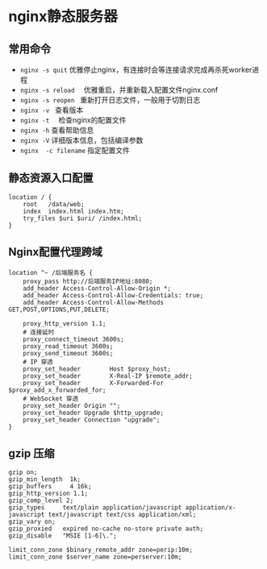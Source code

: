 # nginx静态服务器

## 常用命令
* `nginx -s quit`       优雅停止nginx，有连接时会等连接请求完成再杀死worker进程  
* `nginx -s reload  `   优雅重启，并重新载入配置文件nginx.conf
* `nginx -s reopen `    重新打开日志文件，一般用于切割日志
* `nginx -v `           查看版本  
* `nginx -t  `          检查nginx的配置文件
* `nginx -h`            查看帮助信息
* `nginx -V`            详细版本信息，包括编译参数 
* `nginx  -c filename`  指定配置文件

## 静态资源入口配置
```
location / {
    root   /data/web; 
    index  index.html index.htm;
    try_files $uri $uri/ /index.html;
}
```
## Nginx配置代理跨域
```
location ^~ /后端服务名 {
    proxy_pass http://后端服务IP地址:8080;
    add_header Access-Control-Allow-Origin *;
    add_header Access-Control-Allow-Credentials: true;
    add_header Access-Control-Allow-Methods GET,POST,OPTIONS,PUT,DELETE;

    proxy_http_version 1.1;
    # 连接延时
    proxy_connect_timeout 3600s;
    proxy_read_timeout 3600s;
    proxy_send_timeout 3600s;
    # IP 穿透
    proxy_set_header        Host $proxy_host;
    proxy_set_header        X-Real-IP $remote_addr;
    proxy_set_header        X-Forwarded-For $proxy_add_x_forwarded_for;
    # WebSocket 穿透
    proxy_set_header Origin "";
    proxy_set_header Upgrade $http_upgrade;
    proxy_set_header Connection "upgrade";
}
```

## gzip 压缩
```
gzip on;
gzip_min_length  1k;
gzip_buffers     4 16k;
gzip_http_version 1.1;
gzip_comp_level 2;
gzip_types     text/plain application/javascript application/x-javascript text/javascript text/css application/xml;
gzip_vary on;
gzip_proxied   expired no-cache no-store private auth;
gzip_disable   "MSIE [1-6]\.";

limit_conn_zone $binary_remote_addr zone=perip:10m;
limit_conn_zone $server_name zone=perserver:10m;
```